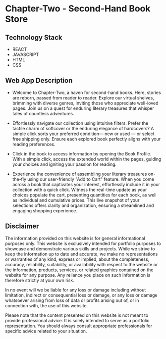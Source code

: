 # Chapter-Two - Second-Hand Book Store

## Technology Stack

- REACT
- JAVASCRIPT
- HTML
- CSS

## Web App Description

- Welcome to Chapter-Two, a haven for second-hand books. Here, stories are reborn, passed from reader to reader. Explore our virtual shelves, brimming with diverse genres, inviting those who appreciate well-loved pages. Join us on a quest for enduring literary treasures that whisper tales of countless adventures.

- Effortlessly navigate our collection using intuitive filters. Prefer the tactile charm of softcover or the enduring elegance of hardcovers? A simple click sorts your preferred condition— new or used — or select free shipping only. Ensure each explored book perfectly aligns with your reading preferences.

- Click in the book to access information by opening the Book Profile. With a simple click, access the extended world within the pages, guiding your choices and igniting your passion for reading.

- Experience the convenience of assembling your literary treasures on-the-fly using our user-friendly "Add to Cart" feature. When you come across a book that captivates your interest, effortlessly include it in your collection with a quick click. Witness the real-time update as your choices populate the cart, presenting quantities for each book, as well as individual and cumulative prices. This live snapshot of your selections offers clarity and organization, ensuring a streamlined and engaging shopping experience.

## Disclaimer

The information provided on this website is for general informational purposes only. This website is exclusively intended for portfolio purposes to showcase and demonstrate various skills and projects. While we strive to keep the information up to date and accurate, we make no representations or warranties of any kind, express or implied, about the completeness, accuracy, reliability, suitability, or availability with respect to the website or the information, products, services, or related graphics contained on the website for any purpose. Any reliance you place on such information is therefore strictly at your own risk.

In no event will we be liable for any loss or damage including without limitation, indirect or consequential loss or damage, or any loss or damage whatsoever arising from loss of data or profits arising out of, or in connection with, the use of this website.

Please note that the content presented on this website is not meant to provide professional advice. It is solely intended to serve as a portfolio representation. You should always consult appropriate professionals for specific advice related to your situation.
